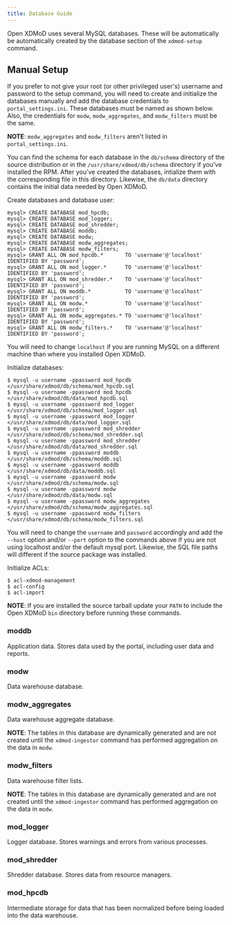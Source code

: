```yaml
---
title: Database Guide
---
```


Open XDMoD uses several MySQL databases.  These will be automatically be
automatically created by the database section of the `xdmod-setup`
command.

Manual Setup
------------

If you prefer to not give your root (or other privileged user's)
username and password to the setup command, you will need to create and
initialize the databases manually and add the database credentials to
`portal_settings.ini`.  These databases must be named as shown below.
Also, the credentials for `modw`, `modw_aggregates`, and `modw_filters`
must be the same.

**NOTE**: `modw_aggregates` and `modw_filters` aren't listed in
`portal_settings.ini`.

You can find the schema for each database in the `db/schema` directory
of the source distribution or in the `/usr/share/xdmod/db/schema`
directory if you've installed the RPM.  After you've created the
databases, intialize them with the corresponding file in this directory.
Likewise, the `db/data` directory contains the initial data needed by
Open XDMoD.

Create databases and database user:

    mysql> CREATE DATABASE mod_hpcdb;
    mysql> CREATE DATABASE mod_logger;
    mysql> CREATE DATABASE mod_shredder;
    mysql> CREATE DATABASE moddb;
    mysql> CREATE DATABASE modw;
    mysql> CREATE DATABASE modw_aggregates;
    mysql> CREATE DATABASE modw_filters;
    mysql> GRANT ALL ON mod_hpcdb.*       TO 'username'@'localhost' IDENTIFIED BY 'password';
    mysql> GRANT ALL ON mod_logger.*      TO 'username'@'localhost' IDENTIFIED BY 'password';
    mysql> GRANT ALL ON mod_shredder.*    TO 'username'@'localhost' IDENTIFIED BY 'password';
    mysql> GRANT ALL ON moddb.*           TO 'username'@'localhost' IDENTIFIED BY 'password';
    mysql> GRANT ALL ON modw.*            TO 'username'@'localhost' IDENTIFIED BY 'password';
    mysql> GRANT ALL ON modw_aggregates.* TO 'username'@'localhost' IDENTIFIED BY 'password';
    mysql> GRANT ALL ON modw_filters.*    TO 'username'@'localhost' IDENTIFIED BY 'password';

You will need to change `localhost` if you are running MySQL on a
different machine than where you installed Open XDMoD.

Initialize databases:

    $ mysql -u username -ppassword mod_hpcdb       </usr/share/xdmod/db/schema/mod_hpcdb.sql
    $ mysql -u username -ppassword mod_hpcdb       </usr/share/xdmod/db/data/mod_hpcdb.sql
    $ mysql -u username -ppassword mod_logger      </usr/share/xdmod/db/schema/mod_logger.sql
    $ mysql -u username -ppassword mod_logger      </usr/share/xdmod/db/data/mod_logger.sql
    $ mysql -u username -ppassword mod_shredder    </usr/share/xdmod/db/schema/mod_shredder.sql
    $ mysql -u username -ppassword mod_shredder    </usr/share/xdmod/db/data/mod_shredder.sql
    $ mysql -u username -ppassword moddb           </usr/share/xdmod/db/schema/moddb.sql
    $ mysql -u username -ppassword moddb           </usr/share/xdmod/db/data/moddb.sql
    $ mysql -u username -ppassword modw            </usr/share/xdmod/db/schema/modw.sql
    $ mysql -u username -ppassword modw            </usr/share/xdmod/db/data/modw.sql
    $ mysql -u username -ppassword modw_aggregates </usr/share/xdmod/db/schema/modw_aggregates.sql
    $ mysql -u username -ppassword modw_filters    </usr/share/xdmod/db/schema/modw_filters.sql

You will need to change the `username` and `password` accordingly and
add the `--host` option and/or `--port` option to the commands above if
you are not using localhost and/or the default mysql port.  Likewise,
the SQL file paths will different if the source package was installed.

Initialize ACLs:

    $ acl-xdmod-management
    $ acl-config
    $ acl-import

**NOTE**: If you are installed the source tarball update your `PATH` to include
the Open XDMoD `bin` directory before running these commands.

### moddb

Application data.  Stores data used by the portal, including user data
and reports.

### modw

Data warehouse database.

### modw_aggregates

Data warehouse aggregate database.

**NOTE**: The tables in this database are dynamically generated and are
not created until the `xdmod-ingestor` command has performed
aggregation on the data in `modw`.

### modw_filters

Data warehouse filter lists.

**NOTE**: The tables in this database are dynamically generated and are
not created until the `xdmod-ingestor` command has performed
aggregation on the data in `modw`.

### mod_logger

Logger database.  Stores warnings and errors from various processes.

### mod_shredder

Shredder database.  Stores data from resource managers.

### mod_hpcdb

Intermediate storage for data that has been normalized before being
loaded into the data warehouse.
